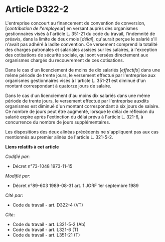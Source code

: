 # Article D322-2

L'entreprise concourt au financement de convention de conversion, [*contribution de l'employeur*] en versant auprès des
organismes gestionnaires visés à l'article L. 351-21 du code du travail, l'indemnité de préavis, dans la limite de deux mois
[*délai*], qu'aurait perçue le salarié s'il n'avait pas adhéré à ladite convention. Ce versement comprend la totalité des
charges patronales et salariales assises sur les salaires, à l'exception des cotisations de sécurité sociale, qui sont
versées directement aux organismes chargés du recouvrement de ces cotisations.

Dans le cas d'un licenciement de moins de dix salariés [*effectifs*] dans une même période de trente jours, le versement
effectué par l'entreprise aux organismes gestionnaires visés à l'article L. 351-21 est diminué d'un montant correspondant à
quatorze jours de salaire.

Dans le cas d'un licenciement d'au moins dix salariés dans une même période de trente jours, le versement effectué par
l'entreprise auxdits organismes est diminué d'un montant correspondant à six jours de salaire. Ce nombre de jours peut être
augmenté, lorsque le délai de réflexion du salarié expire après l'extinction du délai prévu à l'article L. 321-6, à
concurrence du nombre de jours supplémentaires.

Les dispositions des deux alinéas précédents ne s'appliquent pas aux cas mentionnés au premier alinéa de l'article L.
321-5-2.

**Liens relatifs à cet article**

_Codifié par_:

  - Décret n°73-1048 1973-11-15

_Modifié par_:

  - Décret n°89-603 1989-08-31 art. 1 JORF 1er septembre 1989

_Cité par_:

  - Code du travail - art. D322-4 (VT)

_Cite_:

  - Code du travail - art. L321-5-2 (Ab)
  - Code du travail - art. L321-6 (T)
  - Code du travail - art. L351-21 (T)
